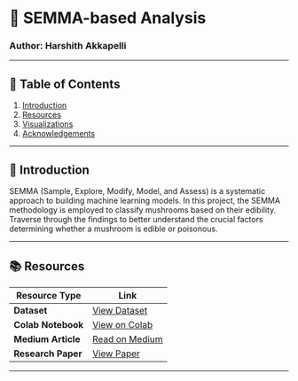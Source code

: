 # 🍄 SEMMA-based Analysis

### Author: Harshith Akkapelli

---

## 📌 Table of Contents
1. [Introduction](#introduction)
2. [Resources](#resources)
3. [Visualizations](#visualizations)
4. [Acknowledgements](#acknowledgements)

---

<a name="introduction"></a>
## 📖 Introduction
SEMMA (Sample, Explore, Modify, Model, and Assess) is a systematic approach to building machine learning models. In this project, the SEMMA methodology is employed to classify mushrooms based on their edibility. Traverse through the findings to better understand the crucial factors determining whether a mushroom is edible or poisonous.

---

<a name="resources"></a>
## 📚 Resources

| Resource Type    | Link                                                                                                      |
|------------------|-----------------------------------------------------------------------------------------------------------|
| **Dataset**   | [View Dataset](https://www.kaggle.com/datasets/uciml/mushroom-classification)     |
| **Colab Notebook**   | [View on Colab](https://colab.research.google.com/drive/1bz8-aLRRiSSCfCwRHImQvnQwqxfHM7za?usp=sharing)     |
| **Medium Article**   | [Read on Medium](https://medium.com/@harshith.akkapelli/semma-based-machine-learning-approach-for-edibility-classification-of-mushrooms-d8697f9aeff6) |
| **Research Paper**   | [View Paper](https://colab.research.google.com/drive/1hEIuvYVse7tLtzMzVIkbgkgJhfz1WBPf?usp=sharing)      |

---


